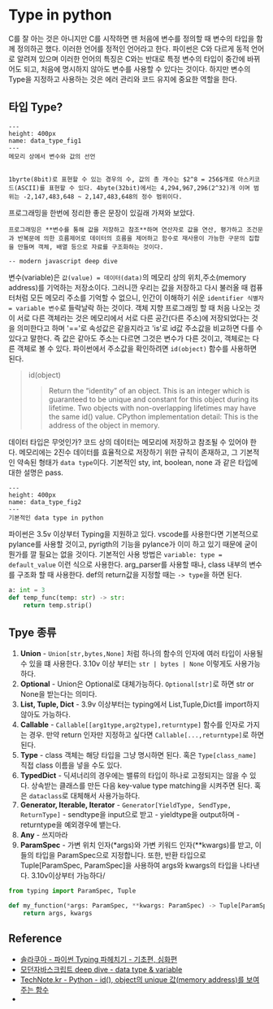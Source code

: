 # Type in python

C를 잘 아는 것은 아니지만 C를 시작하면 맨 처음에 변수를 정의할 때 변수의 타입을 함께 정의하곤 했다. 이러한 언어를 정적인 언어라고 한다. 파이썬은 C와 다르게 동적 언어로 알려져 있으며 이러한 언어의 특징은 C와는 반대로 특정 변수의 타입이 중간에 바뀌어도 되고, 처음에 명시하지 않아도 변수를 사용할 수 있다는 것이다. 하지만 변수의 Type을 지정하고 사용하는 것은 에러 관리와 코드 유지에 중요한 역할을 한다.

## 타입 Type?

```{figure} ../../images/data_type_1.png
---
height: 400px
name: data_type_fig1
---
메모리 상에서 변수와 값의 선언
```

```{margin} byte

1byrte(8bit)로 표현할 수 있는 경우의 수, 값의 총 개수는 $2^8 = 256$개로 아스키코드(ASCII)를 표현할 수 있다. 4byte(32bit)에서는 4,294,967,296(2^32)개 이며 범위는 -2,147,483,648 ~ 2,147,483,648의 정수 범위이다.
```

프로그래밍을 한번에 정리한 좋은 문장이 있길래 가져와 보았다.

```{epigraph}
프로그래밍은 **변수를 통해 값을 저장하고 참조**하며 연산자로 값을 연산, 평가하고 조건문과 반복문에 의한 흐름제어로 데이터의 흐름을 제어하고 함수로 재사용이 가능한 구문의 집합을 만들며 객체, 배열 등으로 자료를 구조화하는 것이다.

-- modern javascript deep dive
```

변수(variable)은 `값(value) = 데이터(data)`의 메모리 상의 위치,주소(memory address)를 기억하는 저장소이다. 그러니깐 우리는 값을 저장하고 다시 불러올 때 컴퓨터처럼 모든 메모리 주소를 기억할 수 없으니, 인간이 이해하기 쉬운 `identifier 식별자 = variable 변수`로 들락날락 하는 것이다. 객체 지향 프로그래밍 할 때 처음 나오는 것이 서로 다른 객체라는 것은 메모리에서 서로 다른 공간(다른 주소)에 저장되었다는 것을 의미한다고 하며 '=='로 속성값은 같을지라고 'is'로 id값 주소값을 비교하면 다를 수 있다고 말한다. 즉 값은 같아도 주소는 다르면 그것은 변수가 다른 것이고, 객체로는 다른 객체로 볼 수 있다. 파이썬에서 주소값을 확인하려면 `id(object)` 함수를 사용하면 된다.

> id(object)
>> Return the “identity” of an object. This is an integer which is guaranteed to be unique and constant for this object during its lifetime. Two objects with non-overlapping lifetimes may have the same id() value.
>> CPython implementation detail: This is the address of the object in memory.

데이터 타입은 무엇인가? 코드 상의 데이터는 메모리에 저장하고 참조될 수 있어야 한다. 메모리에는 2진수 데이터를 효율적으로 저장하기 위한 규칙이 존재하고, 그 기본적인 약속된 형태가 `data type`이다. 기본적인 sty, int, boolean, none 과 같은 타입에 대한 설명은 pass.

```{figure} ../../images/data_type_2.jpg
---
height: 400px
name: data_type_fig2
---
기본적인 data type in python
```

파이썬은 3.5v 이상부터 Typing을 지원하고 있다. vscode를 사용한다면 기본적으로 pylance를 사용할 것이고, pyrigth의 기능을 pylance가 이미 하고 있기 때문에 굳이 뭔가를 깔 필요는 없을 것이다. 기본적인 사용 방법은 `variable: type = default_value` 이런 식으로 사용한다. arg_parser를 사용할 때나, class 내부의 변수를 구조화 할 때 사용한다. def의 return값을 지정할 때는 `-> type`을 하면 된다.

```python
a: int = 3
def temp_func(temp: str) -> str:
    return temp.strip()
```

## Tpye 종류

1. **Union** -
`Union[str,bytes,None]` 처럼 하나의 함수의 인자에 여러 타입이 사용될 수 있을 떄 사용한다. 3.10v 이상 부터는 `str | bytes | None` 이렇게도 사용가능하다.
2. **Optional** -
Union은 Optional로 대체가능하다. `Optional[str]`로 하면 str or None을 받는다는 의미다.
3. **List, Tuple, Dict** -
3.9v 이상부터는 typing에서 List,Tuple,Dict를 import하지 않아도 가능하다.
4. **Callable** -
`Callable[[arg1type,arg2type],returntype]` 함수를 인자로 가지는 경우. 만약 return 인자만 지정하고 싶다면 `Callable[...,returntype]`로 하면 된다.
5. **Type** -
class 객체는 해당 타입을 그냥 명시하면 된다. 혹은 `Type[class_name]` 직접 class 이름을 넣을 수도 있다.
6. **TypedDict** -
딕셔너리의 경우에는 밸류의 타입이 하나로 고정되지는 않을 수 있다. 상속받는 클래스를 만든 다음 key-value type matching을 시켜주면 된다. 혹은 `dataclass`로 대체해서 사용가능하다.
7. **Generator, Iterable, Iterator** -
`Generator[YieldType, SendType, ReturnType]` - sendtype을 input으로 받고 - yieldtype을 output하며 - returntype을 예외경우에 뱉는다.
8. **Any** -
쓰지마라
9. **ParamSpec** - 가변 위치 인자(*args)와 가변 키워드 인자(**kwargs)를 받고, 이들의 타입을 ParamSpec으로 지정합니다. 또한, 반환 타입으로 Tuple[ParamSpec, ParamSpec]을 사용하여 args와 kwargs의 타입을 나타낸다. 3.10v이상부터 가능하다/

```python
from typing import ParamSpec, Tuple

def my_function(*args: ParamSpec, **kwargs: ParamSpec) -> Tuple[ParamSpec, ParamSpec]:
    return args, kwargs
```

## Reference

- [솔라쿠아 - 파이썬 Typing 파헤치기 - 기초편, 심화편](https://sjquant.tistory.com/68)
- [모던자바스크립트 deep dive - data type & variable](https://poiemaweb.com/js-data-type-variable)
- [TechNote.kr - Python - id(), object의 unique 값(memory address)를 보여주는 함수](https://technote.kr/289)
- 